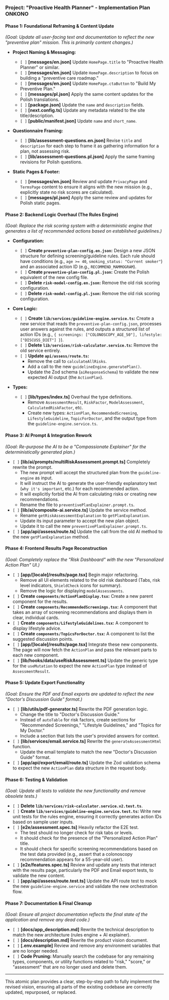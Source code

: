 
### **Project: "Proactive Health Planner" - Implementation Plan** ONKONO

#### **Phase 1: Foundational Reframing & Content Update**
*(Goal: Update all user-facing text and documentation to reflect the new "preventive plan" mission. This is primarily content changes.)*

*   **Project Naming & Messaging:**
    *   `[ ]` **[messages/en.json]** Update `HomePage.title` to "Proactive Health Planner" or similar.
    *   `[ ]` **[messages/en.json]** Update `HomePage.description` to focus on building a "preventive care roadmap."
    *   `[ ]` **[messages/en.json]** Update `HomePage.ctaButton` to "Build My Preventive Plan."
    *   `[ ]` **[messages/pl.json]** Apply the same content updates for the Polish translations.
    *   `[ ]` **[package.json]** Update the `name` and `description` fields.
    *   `[ ]` **[next.config.ts]** Update any metadata related to the site title/description.
    *   `[ ]` **[public/manifest.json]** Update `name` and `short_name`.

*   **Questionnaire Framing:**
    *   `[ ]` **[lib/assessment-questions.en.json]** Revise `title` and `description` for each step to frame it as gathering information for a plan, not assessing risk.
    *   `[ ]` **[lib/assessment-questions.pl.json]** Apply the same framing revisions for Polish questions.

*   **Static Pages & Footer:**
    *   `[ ]` **[messages/en.json]** Review and update `PrivacyPage` and `TermsPage` content to ensure it aligns with the new mission (e.g., explicitly state no risk scores are calculated).
    *   `[ ]` **[messages/pl.json]** Apply the same review and updates for Polish static pages.

#### **Phase 2: Backend Logic Overhaul (The Rules Engine)**
*(Goal: Replace the risk scoring system with a deterministic engine that generates a list of recommended actions based on established guidelines.)*

*   **Configuration:**
    *   `[ ]` **Create `preventive-plan-config.en.json`:** Design a new JSON structure for defining screening/guideline rules. Each rule should have conditions (e.g., `age >= 40`, `smoking_status: "Current smoker"`) and an associated action ID (e.g., `RECOMMEND_MAMMOGRAM`).
    *   `[ ]` **Create `preventive-plan-config.pl.json`:** Create the Polish equivalent of the new config file.
    *   `[ ]` **Delete `risk-model-config.en.json`:** Remove the old risk scoring configuration.
    *   `[ ]` **Delete `risk-model-config.pl.json`:** Remove the old risk scoring configuration.

*   **Core Logic:**
    *   `[ ]` **Create `lib/services/guideline-engine.service.ts`:** Create a new service that reads the `preventive-plan-config.json`, processes user answers against the rules, and outputs a structured list of action IDs (e.g., `{ screenings: ["COLONOSCOPY_AGE_50"], lifestyle: ["DISCUSS_DIET"] }`).
    *   `[ ]` **Delete `lib/services/risk-calculator.service.ts`:** Remove the old service entirely.
    *   `[ ]` **Update `api/assess/route.ts`:**
        *   Remove the call to `calculateAllRisks`.
        *   Add a call to the new `guidelineEngine.generatePlan()`.
        *   Update the Zod schema (`aiResponseSchema`) to validate the new expected AI output (the `ActionPlan`).

*   **Types:**
    *   `[ ]` **[lib/types/index.ts]** Overhaul the type definitions.
        *   Remove `AssessmentResult`, `RiskFactor`, `ModelAssessment`, `CalculatedRiskFactor`, etc.
        *   Create new types: `ActionPlan`, `RecommendedScreening`, `LifestyleGuideline`, `TopicForDoctor`, and the output type from the `guideline-engine.service.ts`.

#### **Phase 3: AI Prompt & Integration Rework**
*(Goal: Re-purpose the AI to be a "Compassionate Explainer" for the deterministically generated plan.)*

*   `[ ]` **[lib/ai/prompts/multiRiskAssessment.prompt.ts]** Completely rewrite the prompt.
    *   The new prompt will accept the structured plan from the `guideline-engine` as input.
    *   It will instruct the AI to generate the user-friendly explanatory text (`why it's important`, etc.) for each recommended action.
    *   It will explicitly forbid the AI from calculating risks or creating new recommendations.
    *   Rename the file to `preventivePlanExplainer.prompt.ts`.
*   `[ ]` **[lib/ai/composite-ai.service.ts]** Update the service method.
    *   Rename `getRiskAssessmentExplanation` to `getPlanExplanation`.
    *   Update its input parameter to accept the new plan object.
    *   Update it to call the new `preventivePlanExplainer.prompt.ts`.
*   `[ ]` **[app/api/assess/route.ts]** Update the call from the old AI method to the new `getPlanExplanation` method.

#### **Phase 4: Frontend Results Page Reconstruction**
*(Goal: Completely replace the "Risk Dashboard" with the new "Personalized Action Plan" UI.)*

*   `[ ]` **[app/[locale]/results/page.tsx]** Begin major refactoring.
    *   Remove all UI elements related to the old risk dashboard (Tabs, risk level indicators, `ShieldCheck` icons for summary).
    *   Remove the logic for displaying `modelAssessments`.
*   `[ ]` **Create `components/ActionPlanDisplay.tsx`:** Create a new parent component for the results.
*   `[ ]` **Create `components/RecommendedScreenings.tsx`:** A component that takes an array of screening recommendations and displays them in clear, individual cards.
*   `[ ]` **Create `components/LifestyleGuidelines.tsx`:** A component to display lifestyle advice.
*   `[ ]` **Create `components/TopicsForDoctor.tsx`:** A component to list the suggested discussion points.
*   `[ ]` **[app/[locale]/results/page.tsx]** Integrate these new components. The page will now fetch the `ActionPlan` and pass the relevant parts to each new component.
*   `[ ]` **[lib/hooks/data/useRiskAssessment.ts]** Update the generic type for the `useMutation` to expect the new `ActionPlan` type instead of `AssessmentResult`.

#### **Phase 5: Update Export Functionality**
*(Goal: Ensure the PDF and Email exports are updated to reflect the new "Doctor's Discussion Guide" format.)*

*   `[ ]` **[lib/utils/pdf-generator.ts]** Rewrite the PDF generation logic.
    *   Change the title to "Doctor's Discussion Guide."
    *   Instead of `autoTable` for risk factors, create sections for "Recommended Screenings," "Lifestyle Guidelines," and "Topics for My Doctor."
    *   Include a section that lists the user's provided answers for context.
*   `[ ]` **[lib/services/email.service.ts]** Rewrite the `generateAssessmentHtml` function.
    *   Update the email template to match the new "Doctor's Discussion Guide" format.
*   `[ ]` **[app/api/export/email/route.ts]** Update the Zod validation schema to expect the new `ActionPlan` data structure in the request body.

#### **Phase 6: Testing & Validation**
*(Goal: Update all tests to validate the new functionality and remove obsolete tests.)*

*   `[ ]` **Delete `lib/services/risk-calculator.service.v2.test.ts`**.
*   `[ ]` **Create `lib/services/guideline-engine.service.test.ts`:** Write new unit tests for the rules engine, ensuring it correctly generates action IDs based on sample user inputs.
*   `[ ]` **[e2e/assessment.spec.ts]** Heavily refactor the E2E test.
    *   The test should no longer check for risk tabs or levels.
    *   It should check for the presence of the "Personalized Action Plan" title.
    *   It should check for specific screening recommendations based on the test data provided (e.g., assert that a colonoscopy recommendation appears for a 55-year-old user).
*   `[ ]` **[e2e/features.spec.ts]** Review and update any tests that interact with the results page, particularly the PDF and Email export tests, to validate the new content.
*   `[ ]` **[app/api/assess/route.test.ts]** Update the API route test to mock the new `guideline-engine.service` and validate the new orchestration flow.

#### **Phase 7: Documentation & Final Cleanup**
*(Goal: Ensure all project documentation reflects the final state of the application and remove any dead code.)*

*   `[ ]` **[docs/app_description.md]** Rewrite the technical description to match the new architecture (rules engine + AI explainer).
*   `[ ]` **[docs/description.md]** Rewrite the product vision document.
*   `[ ]` **[.env.example]** Review and remove any environment variables that are no longer needed.
*   `[ ]` **Code Pruning:** Manually search the codebase for any remaining types, components, or utility functions related to "risk," "score," or "assessment" that are no longer used and delete them.

---
This atomic plan provides a clear, step-by-step path to fully implement the revised vision, ensuring all parts of the existing codebase are correctly updated, repurposed, or replaced.